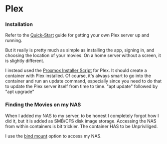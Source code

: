 # Plex

### Installation

Refer to the [Quick-Start](https://support.plex.tv/articles/200264746-quick-start-step-by-step-guides/) guide for getting your own Plex server up and running.

But it really is pretty much as simple as installing the app, signing in, and choosing the location of your movies. On a home server without a screen, it is slightly different.

I instead used the [Proxmox Installer Script](https://tteck.github.io/Proxmox/) for Plex. It should create a container with Plex installed. Of course, it's always smart to go into the container and run an update command, especially since you need to do that to update the Plex server itself from time to time. "apt update" followed by "apt upgrade"

### Finding the Movies on my NAS

When I added my NAS to my server, to be honest I completely forgot how I did it, but it is added as SMB/CFS disk image storage. Accessing the NAS from within containers is bit trickier. The container HAS to be Unpriviliged.

I use the [bind mount](https://pve.proxmox.com/wiki/Linux_Container#_bind_mount_points) option to access my NAS. 

